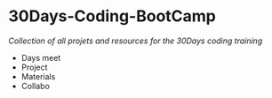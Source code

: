 # 30Days-Coding-BootCamp
*Collection of all projets and resources for the 30Days coding training*
- Days meet
- Project
- Materials
- Collabo
